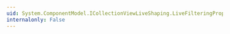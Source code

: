 ```yaml
---
uid: System.ComponentModel.ICollectionViewLiveShaping.LiveFilteringProperties
internalonly: False
---
```

